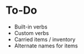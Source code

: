 To-Do
=====

* Built-in verbs
* Custom verbs
* Carried items / inventory
* Alternate names for items